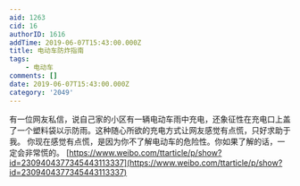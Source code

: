```yaml
---
aid: 1263
cid: 16
authorID: 1616
addTime: 2019-06-07T15:43:00.000Z
title: 电动车防炸指南
tags:
    - 电动车
comments: []
date: 2019-06-07T15:43:00.000Z
category: '2049'
---
```


​​有一位网友私信，说自己家的小区有一辆电动车雨中充电，还象征性在充电口上盖了一个塑料袋以示防雨。这种随心所欲的充电方式让网友感觉有点慌，只好求助于我。 你现在感觉有点慌，是因为你不了解电动车的危险性。你如果了解的话，一定会非常慌的。 [https://www.weibo.com/ttarticle/p/show?id=2309404377345443113337](https://www.weibo.com/ttarticle/p/show?id=2309404377345443113337)
